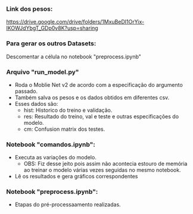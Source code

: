 
### Link dos pesos:

https://drive.google.com/drive/folders/1MxuBeDI1OrYix-IKOWJdYbgT_GDp0v8K?usp=sharing

### Para gerar os outros Datasets:
Descomentar a célula no notebook "preprocess.ipynb"

### Arquivo "run_model.py"
* Roda o Moblie Net v2 de acordo com a especificação do argumento passado.
* Também salva os pesos e os dados obtidos em diferentes csv.
* Esses dados são:
    * hist: Historico do treino e validação.
    * res: Resultado do treino, val e teste e outras especificações do modelo.
    * cm: Confusion matrix dos testes.

### Notebook "comandos.ipynb":
* Executa as variações do modelo. 
    * OBS: Fiz desse jeito pois assim não acontecia estouro de memória ao treinar o modelo várias vezes seguidas no mesmo notebook.
* Lê os resultados e gera gráficos correspondentes

### Notebook "preprocess.ipynb":
* Etapas do pré-processaamento realizadas.

